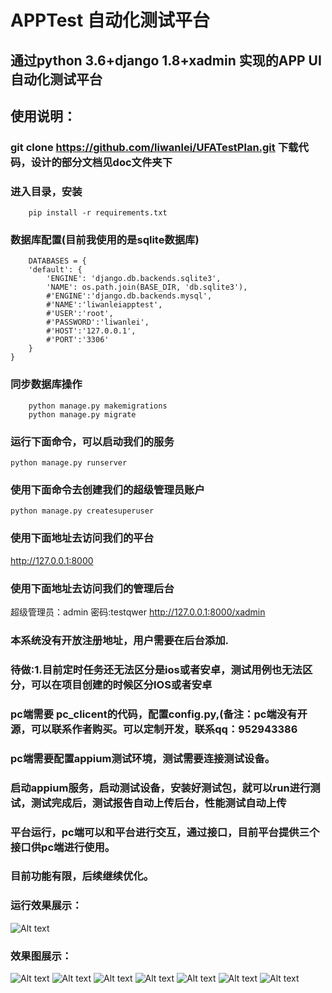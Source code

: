 # APPTest 自动化测试平台
## 通过python 3.6+django 1.8+xadmin 实现的APP  UI自动化测试平台
## 使用说明：
### git  clone https://github.com/liwanlei/UFATestPlan.git  下载代码，设计的部分文档见doc文件夹下
### 进入目录，安装
        pip install -r requirements.txt
### 数据库配置(目前我使用的是sqlite数据库)
        DATABASES = {
        'default': {
            'ENGINE': 'django.db.backends.sqlite3',
            'NAME': os.path.join(BASE_DIR, 'db.sqlite3'),
            #'ENGINE':'django.db.backends.mysql',
            #'NAME':'liwanleiapptest',
            #'USER':'root',
            #'PASSWORD':'liwanlei',
            #'HOST':'127.0.0.1',
            #'PORT':'3306'
        }
    }
 ### 同步数据库操作
        python manage.py makemigrations
        python manage.py migrate
 ### 运行下面命令，可以启动我们的服务
    python manage.py runserver
 ### 使用下面命令去创建我们的超级管理员账户
    python manage.py createsuperuser
 ### 使用下面地址去访问我们的平台
  <http://127.0.0.1:8000>
  ### 使用下面地址去访问我们的管理后台
  超级管理员：admin 密码:testqwer
  <http://127.0.0.1:8000/xadmin>
  ###  本系统没有开放注册地址，用户需要在后台添加.
 ###  待做:1.目前定时任务还无法区分是ios或者安卓，测试用例也无法区分，可以在项目创建的时候区分IOS或者安卓
  
 ### pc端需要 pc_clicent的代码，配置config.py,(备注：pc端没有开源，可以联系作者购买。可以定制开发，联系qq：952943386
 ### pc端需要配置appium测试环境，测试需要连接测试设备。
 ### 启动appium服务，启动测试设备，安装好测试包，就可以run进行测试，测试完成后，测试报告自动上传后台，性能测试自动上传
 ### 平台运行，pc端可以和平台进行交互，通过接口，目前平台提供三个接口供pc端进行使用。
 ### 目前功能有限，后续继续优化。
 ### 运行效果展示：
  ![Alt text](https://github.com/liwanlei/UFATestPlan/blob/master/img/11.gif)
 ### 效果图展示：
 ![Alt text](https://github.com/liwanlei/UFATestPlan/blob/master/img/项目.png)
  ![Alt text](https://github.com/liwanlei/UFATestPlan/blob/master/img/测试用例.png)
  ![Alt text](https://github.com/liwanlei/UFATestPlan/blob/master/img/testreport.png)
  ![Alt text](https://github.com/liwanlei/UFATestPlan/blob/master/img/xingneng.png)
  ![Alt text](https://github.com/liwanlei/UFATestPlan/blob/master/img/QQ截图20180508161822.png)
  ![Alt text](https://github.com/liwanlei/UFATestPlan/blob/master/img/pc.png)
 ![Alt text](https://github.com/liwanlei/UFATestPlan/blob/master/img/pczhixing.png)
 
